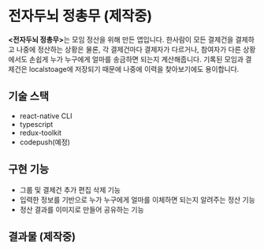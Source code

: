 # 전자두뇌 정총무 (제작중)

<b><전자두뇌 정총무></b>는 모임 정산을 위해 만든 앱입니다. 한사람이 모든 결제건을 결제하고 나중에 정산하는 상황은 물론, 각 결제건마다 결제자가 다르거나, 참여자가 다른 상황에서도 손쉽게 누가 누구에게 얼마를 송금하면 되는지 계산해줍니다.
기록된 모임과 결제건은 localstoage에 저장되기 때문에 나중에 이력을 찾아보기에도 용이합니다.

## 기술 스택

- react-native CLI
- typescript
- redux-toolkit
- codepush(예정)

## 구현 기능

- 그룹 및 결제건 추가 편집 삭제 기능
- 입력한 정보를 기반으로 누가 누구에게 얼마를 이체하면 되는지 알려주는 정산 기능
- 정산 결과를 이미지로 만들어 공유하는 기능

## 결과물 (제작중)
